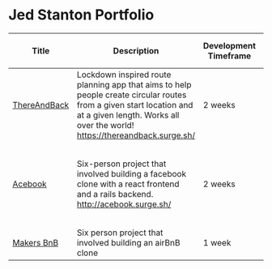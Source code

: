 # Jed Stanton Portfolio

| Title | Description | Development Timeframe | Technologies Used | Test Suites/CIs/CDs Employed |
|--|--|--|--|--|
| [ThereAndBack](https://github.com/JStant95/ThereAndBack) | Lockdown inspired route planning app that aims to help people create circular routes from a given start location and at a given length. Works all over the world! https://thereandback.surge.sh/ | 2 weeks | React, Firebase, Bootstrap, Surge | Cypress, Instanbul, Travis | 
| [Acebook](https://github.com/JStant95/Acebook-frontend)| Six-person project that involved building a facebook clone with a react frontend and a rails backend. http://acebook.surge.sh/ | 2 weeks | Ruby on Rails, React, HTML/CSS (Bootstrap), JavaScript, Ruby, Heroku, Surge | RSpec, Capybara, Travis, Cypress|
| [Makers BnB](https://github.com/vivianallen/tastelessnotes) | Six person project that involved building an airBnB clone | 1 week | Ruby, Sinatra, PostgreSQL | Rspec, Capybara |

